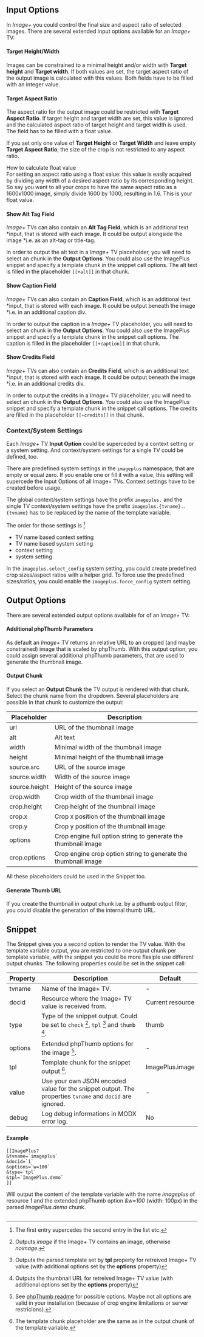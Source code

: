 ## Input Options

In *Image+* you could control the final size and aspect ratio of selected
images. There are several extended input options available for an *Image+* TV:

#### Target Height/Width

Images can be constrained to a minimal height and/or width with **Target
height** and **Target width**. If both values are set, the target aspect ratio
of the output image is calculated with this values. Both fields have to be
filled with an integer value.

#### Target Aspect Ratio

The aspect ratio for the output image could be restricted with **Target Aspect
Ratio**. If target height and target width are set, this value is ignored and
the calculated aspect ratio of target height and target width is used. The field
has to be filled with a float value.

If you set only one value of **Target Height** or **Target Width** and leave
empty **Target Aspect Ratio**, the size of the crop is not restricted to any
aspect ratio.

<div class="panel panel-default">
    <div class="panel-heading">
        How to calculate float value
    </div>
    <div class="panel-body">
        For setting an aspect ratio using a float value: this value is easily acquired by dividing any width of a desired aspect ratio by its corresponding height. So say you want to all your crops to have the same aspect ratio as a 1600x1000 image, simply divide 1600 by 1000, resulting in 1.6. This is your float value.
    </div>
</div>

#### Show Alt Tag Field

*Image+* TVs can also contain an **Alt Tag Field**, which is an additional text
*input, that is stored with each image. It could be output alongside the image
*i.e. as an alt-tag or title-tag.

In order to output the alt text in a *Image+* TV placeholder, you will need to
select an chunk in the **Output Options**. You could also use the ImagePlus
snippet and specify a template chunk in the snippet call options. The alt text
is filled in the placeholder `[[+alt]]` in that chunk.

#### Show Caption Field

*Image+* TVs can also contain an **Caption Field**, which is an additional text
*input, that is stored with each image. It could be output beneath the image
*i.e. in an additional caption div.

In order to output the caption in a *Image+* TV placeholder, you will need to
select an chunk in the **Output Options**. You could also use the ImagePlus
snippet and specify a template chunk in the snippet call options. The caption is
filled in the placeholder `[[+caption]]` in that chunk.

#### Show Credits Field

*Image+* TVs can also contain an **Credits Field**, which is an additional text
*input, that is stored with each image. It could be output beneath the image
*i.e. in an additional credits div.

In order to output the credits in a *Image+* TV placeholder, you will need to
select an chunk in the **Output Options**. You could also use the ImagePlus
snippet and specify a template chunk in the snippet call options. The credits
are filled in the placeholder `[[+credits]]` in that chunk.

### Context/System Settings

Each *Image+* TV **Input Option** could be superceded by a context setting or a
system setting. And context/system settings for a single TV could be defined,
too. 

There are predefined system settings in the `imageplus` namespace, that are
empty or equal zero. If you enable one or fill it with a value, this setting
will supercede the Input Options of all Image+ TVs. Context settings have to be
created before usage.

The global context/system settings have the prefix `imageplus.` and the single
TV context/system settings have the prefix `imageplus.{tvname}.`. `{tvname}` has
to be replaced by the name of the template variable.

The order for those settings is [^1]

- TV name based context setting
- TV name based system setting
- context setting
- system setting

In the `imageplus.select_config` system setting, you could create predefined
crop sizes/aspect ratios with a helper grid. To force use the predefined
sizes/ratios, you could enable the `imageplus.force_config` system setting.

## Output Options

There are several extended output options available for of an *Image+* TV:

#### Additional phpThumb Parameters

As default an *Image+* TV returns an relative URL to an cropped (and maybe
constrained) image that is scaled by phpThumb. With this output option, you
could assign several additional phpThumb parameters, that are used to generate
the thumbnail image.

#### Output Chunk

If you select an **Output Chunk** the TV output is rendered with that chunk.
Select the chunk name from the dropdown. Several placeholders are possible in
that chunk to customize the output:

Placeholder | Description
------------|------------
url | URL of the thumbnail image
alt | Alt text
width | Minimal width of the thumbnail image
height | Minimal height of the thumbnail image
source.src | URL of the source image
source.width | Width of the source image
source.height | Height of the source image
crop.width | Crop width of the thumbnail image
crop.height | Crop height of the thumbnail image
crop.x | Crop x position of the thumbnail image
crop.y | Crop y position of the thumbnail image
options | Crop engine full option string to generate the thumbnail image
crop.options | Crop engine crop option string to generate the thumbnail image

All these placeholders could be used in the Snippet too.

#### Generate Thumb URL

If you create the thumbnail in output chunk i.e. by a pthumb output filter, you
could disable the generation of the internal thumb URL.

## Snippet

The Snippet gives you a second option to render the TV value. With the template
variable output, you are restricted to one output chunk per template variable,
with the snippet you could be more flexiple use different output chunks. The
following properties could be set in the snippet call:

Property | Description | Default
---------|-------------|--------
tvname | Name of the Image+ TV. | -
docid | Resource where the Image+ TV value is received from. | Current resource
type | Type of the snippet output. Could be set to `check` [^2], `tpl` [^3] and `thumb` [^4]. | thumb
options | Extended phpThumb options for the image [^5]. | -
tpl | Template chunk for the snippet output [^6]. | ImagePlus.image
value | Use your own JSON encoded value for the snippet output. The properties `tvname` and `docid` are ignored. | -
debug | Log debug informations in MODX error log. | No

#### Example

```
[[ImagePlus?
&tvname=`imageplus`
&docid=`1`
&options=`w=100`
&type=`tpl`
&tpl=`ImagePlus.demo`
]]
```

Will output the content of the template variable with the name *imageplus* of resource
*1* and the extended phpThumb option *&w=100* (width: 100px) in the parsed
*ImagePlus.demo* chunk.

[^1]: The first entry supercedes the second entry in the list etc.
[^2]: Outputs *image* if the Image+ TV contains an image, otherwise *noimage*.
[^3]: Outputs the parsed template set by **tpl** property for retreived Image+ TV value (with additional options set by the **options** property)
[^4]: Outputs the thumbnail URL for retreived Image+ TV value (with additional options set by the **options** property)
[^5]: See [phpThumb readme](http://phpthumb.sourceforge.net/demo/docs/phpthumb.readme.txt) for possible options. Maybe not all options are valid in your installation (because of crop engine limitations or server restricions).
[^6]: The template chunk placeholder are the same as in the output chunk of the template variable.

<!-- Piwik -->
<script type="text/javascript">
  var _paq = _paq || [];
  _paq.push(['trackPageView']);
  _paq.push(['enableLinkTracking']);
  (function() {
    var u="//piwik.partout.info/";
    _paq.push(['setTrackerUrl', u+'piwik.php']);
    _paq.push(['setSiteId', 13]);
    var d=document, g=d.createElement('script'), s=d.getElementsByTagName('script')[0];
    g.type='text/javascript'; g.async=true; g.defer=true; g.src=u+'piwik.js'; s.parentNode.insertBefore(g,s);
  })();
</script>
<noscript><p><img src="//piwik.partout.info/piwik.php?idsite=13" style="border:0;" alt="" /></p></noscript>
<!-- End Piwik Code -->
